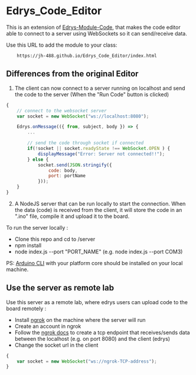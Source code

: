 # Edrys_Code_Editor

This is an extension of [Edrys-Module-Code](https://github.com/Cross-Lab-Project/edrys_module-editor), that makes the code editor able to connect to a server using WebSockets so it can send/receive data.

Use this URL to add the module to your class:

```
    https://jh-488.github.io/Edrys_Code_Editor/index.html
```

## Differences from the original Editor

1. The client can now connect to a server running on localhost and send the code to the server (When the "Run Code" button is clicked)

```js
{
    // connect to the websocket server
    var socket = new WebSocket("ws://localhost:8080");

    Edrys.onMessage(({ from, subject, body }) => {
        ...

        // send the code through socket if connected
        if(!socket || socket.readyState !== WebSocket.OPEN ) {
            displayMessage("Error: Server not connected!!");
        } else {
            socket.send(JSON.stringify({
                code: body,
                port: portName
            }));
    }
}
```

2. A NodeJS server that can be run locally to start the connection. When the data (code) is received from the client, it will store the code in an ".ino" file, compile it and upload it to the board.

To run the server locally :

- Clone this repo and cd to /server
- npm install
- node index.js --port "PORT_NAME"    (e.g. node index.js --port COM3)

PS: [Arduino CLI](https://arduino.github.io/arduino-cli/0.35/installation/) with your platform core should be installed on your local machine.


## Use the server as remote lab

Use this server as a remote lab, where edrys users can upload code to the board remotely :

- Install [ngrok](https://ngrok.com/download) on the machine where the server will run
- Create an account in ngrok
- Follow the [ngrok docs](https://ngrok.com/docs/tcp/) to create a tcp endpoint that receives/sends data between the localhost (e.g. on port 8080) and the client (edrys)
- Change the socket url in the client 
```js
{
    var socket = new WebSocket("ws://ngrok-TCP-address");
}
```